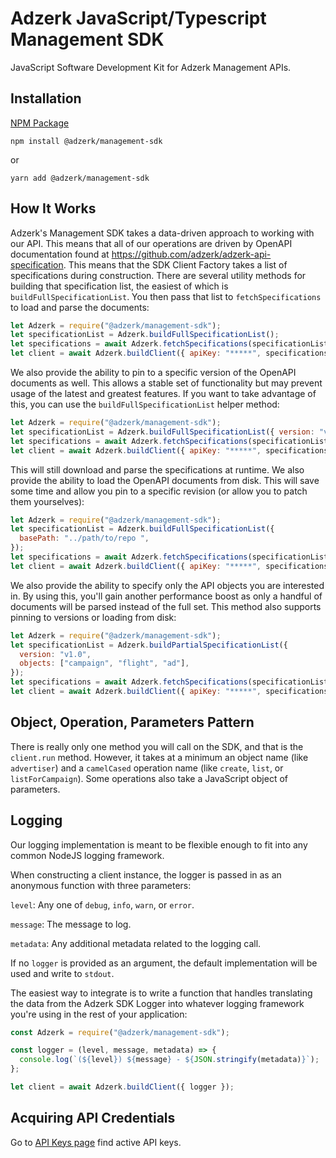 # Adzerk JavaScript/Typescript Management SDK

JavaScript Software Development Kit for Adzerk Management APIs.

## Installation

[NPM Package](https://www.npmjs.com/package/@adzerk/management-sdk)

```shell
npm install @adzerk/management-sdk
```

or

```shell
yarn add @adzerk/management-sdk
```

## How It Works

Adzerk's Management SDK takes a data-driven approach to working with our API. This means that all of our operations are driven by OpenAPI documentation found at https://github.com/adzerk/adzerk-api-specification. This means that the SDK Client Factory takes a list of specifications during construction. There are several utility methods for building that specification list, the easiest of which is `buildFullSpecificationList`. You then pass that list to `fetchSpecifications` to load and parse the documents:

```js
let Adzerk = require("@adzerk/management-sdk");
let specificationList = Adzerk.buildFullSpecificationList();
let specifications = await Adzerk.fetchSpecifications(specificationList);
let client = await Adzerk.buildClient({ apiKey: "*****", specifications });
```

We also provide the ability to pin to a specific version of the OpenAPI documents as well. This allows a stable set of functionality but may prevent usage of the latest and greatest features. If you want to take advantage of this, you can use the `buildFullSpecificationList` helper method:

```js
let Adzerk = require("@adzerk/management-sdk");
let specificationList = Adzerk.buildFullSpecificationList({ version: "v1.0" });
let specifications = await Adzerk.fetchSpecifications(specificationList);
let client = await Adzerk.buildClient({ apiKey: "*****", specifications });
```

This will still download and parse the specifications at runtime. We also provide the ability to load the OpenAPI documents from disk. This will save some time and allow you pin to a specific revision (or allow you to patch them yourselves):

```js
let Adzerk = require("@adzerk/management-sdk");
let specificationList = Adzerk.buildFullSpecificationList({
  basePath: "../path/to/repo ",
});
let specifications = await Adzerk.fetchSpecifications(specificationList);
let client = await Adzerk.buildClient({ apiKey: "*****", specifications });
```

We also provide the ability to specify only the API objects you are interested in. By using this, you'll gain another performance boost as only a handful of documents will be parsed instead of the full set. This method also supports pinning to versions or loading from disk:

```js
let Adzerk = require("@adzerk/management-sdk");
let specificationList = Adzerk.buildPartialSpecificationList({
  version: "v1.0",
  objects: ["campaign", "flight", "ad"],
});
let specifications = await Adzerk.fetchSpecifications(specificationList);
let client = await Adzerk.buildClient({ apiKey: "*****", specifications });
```

## Object, Operation, Parameters Pattern

There is really only one method you will call on the SDK, and that is the `client.run` method. However, it takes at a minimum an object name (like `advertiser`) and a `camelCased` operation name (like `create`, `list`, or `listForCampaign`). Some operations also take a JavaScript object of parameters.

## Logging

Our logging implementation is meant to be flexible enough to fit into any common NodeJS logging framework.

When constructing a client instance, the logger is passed in as an anonymous function with three parameters:

`level`: Any one of `debug`, `info`, `warn`, or `error`.

`message`: The message to log.

`metadata`: Any additional metadata related to the logging call.

If no `logger` is provided as an argument, the default implementation will be used and write to `stdout`.

The easiest way to integrate is to write a function that handles translating the data from the Adzerk SDK Logger into whatever logging framework you're using in the rest of your application:

```js
const Adzerk = require("@adzerk/management-sdk");

const logger = (level, message, metadata) => {
  console.log(`(${level}) ${message} - ${JSON.stringify(metadata)}`);
};

let client = await Adzerk.buildClient({ logger });
```

## Acquiring API Credentials

Go to [API Keys page](https://app.adzerk.com/#!/api-keys/) find active API keys.

